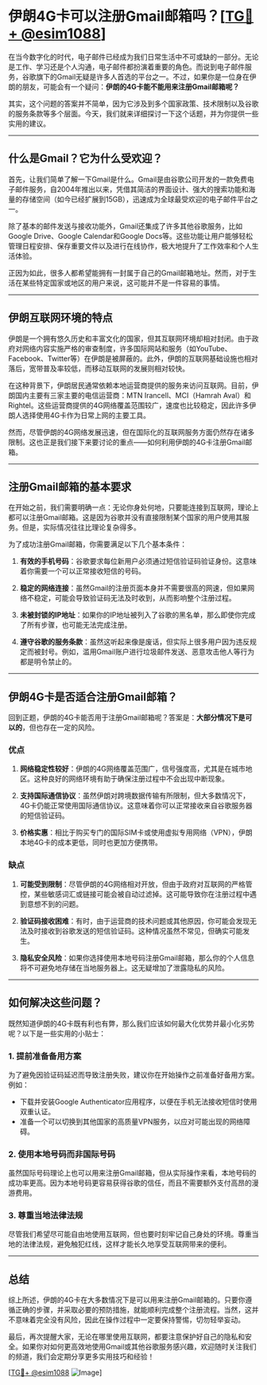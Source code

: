 # 伊朗4G卡可以注册Gmail邮箱吗？[[TG💪+ @esim1088](https://t.me/s/esim1088)]

在当今数字化的时代，电子邮件已经成为我们日常生活中不可或缺的一部分。无论是工作、学习还是个人沟通，电子邮件都扮演着重要的角色。而说到电子邮件服务，谷歌旗下的Gmail无疑是许多人首选的平台之一。不过，如果你是一位身在伊朗的朋友，可能会有一个疑问：**伊朗的4G卡能不能用来注册Gmail邮箱呢？**

其实，这个问题的答案并不简单，因为它涉及到多个国家政策、技术限制以及谷歌的服务条款等多个层面。今天，我们就来详细探讨一下这个话题，并为你提供一些实用的建议。

---

## 什么是Gmail？它为什么受欢迎？

首先，让我们简单了解一下Gmail是什么。Gmail是由谷歌公司开发的一款免费电子邮件服务，自2004年推出以来，凭借其简洁的界面设计、强大的搜索功能和海量的存储空间（如今已经扩展到15GB），迅速成为全球最受欢迎的电子邮件平台之一。

除了基本的邮件发送与接收功能外，Gmail还集成了许多其他谷歌服务，比如Google Drive、Google Calendar和Google Docs等。这些功能让用户能够轻松管理日程安排、保存重要文件以及进行在线协作，极大地提升了工作效率和个人生活体验。

正因为如此，很多人都希望能拥有一封属于自己的Gmail邮箱地址。然而，对于生活在某些特定国家或地区的用户来说，这可能并不是一件容易的事情。

---

## 伊朗互联网环境的特点

伊朗是一个拥有悠久历史和丰富文化的国家，但其互联网环境却相对封闭。由于政府对网络内容实施严格的审查制度，许多国际网站和服务（如YouTube、Facebook、Twitter等）在伊朗是被屏蔽的。此外，伊朗的互联网基础设施也相对落后，宽带普及率较低，而移动互联网的发展则相对较快。

在这种背景下，伊朗居民通常依赖本地运营商提供的服务来访问互联网。目前，伊朗国内主要有三家主要的电信运营商：MTN Irancell、MCI（Hamrah Aval）和Rightel。这些运营商提供的4G网络覆盖范围较广，速度也比较稳定，因此许多伊朗人选择使用4G卡作为日常上网的主要工具。

然而，尽管伊朗的4G网络发展迅速，但在国际化的互联网服务方面仍然存在诸多限制。这也正是我们接下来要讨论的重点——如何利用伊朗的4G卡注册Gmail邮箱。

---

## 注册Gmail邮箱的基本要求

在开始之前，我们需要明确一点：无论你身处何地，只要能连接到互联网，理论上都可以注册Gmail邮箱。这是因为谷歌并没有直接限制某个国家的用户使用其服务。但是，实际情况往往比理论复杂得多。

为了成功注册Gmail邮箱，你需要满足以下几个基本条件：

1. **有效的手机号码**：谷歌要求每位新用户必须通过短信验证码验证身份。这意味着你需要一个可以正常接收短信的号码。
   
2. **稳定的网络连接**：虽然Gmail的注册页面本身并不需要很高的网速，但如果网络不稳定，可能会导致验证码无法及时收到，从而影响整个注册过程。

3. **未被封锁的IP地址**：如果你的IP地址被列入了谷歌的黑名单，那么即使你完成了所有步骤，也可能无法完成注册。

4. **遵守谷歌的服务条款**：虽然这听起来像是废话，但实际上很多用户因为违反规定而被封号。例如，滥用Gmail账户进行垃圾邮件发送、恶意攻击他人等行为都是明令禁止的。

---

## 伊朗4G卡是否适合注册Gmail邮箱？

回到正题，伊朗的4G卡能否用于注册Gmail邮箱呢？答案是：**大部分情况下是可以的**，但也存在一定的风险。

### 优点

1. **网络稳定性较好**：伊朗的4G网络覆盖范围广，信号强度高，尤其是在城市地区。这种良好的网络环境有助于确保注册过程中不会出现中断现象。

2. **支持国际通信协议**：虽然伊朗对跨境数据传输有所限制，但大多数情况下，4G卡仍能正常使用国际通信协议。这意味着你可以正常接收来自谷歌服务器的短信验证码。

3. **价格实惠**：相比于购买专门的国际SIM卡或使用虚拟专用网络（VPN），伊朗本地4G卡的成本更低，同时也更加方便携带。

### 缺点

1. **可能受到限制**：尽管伊朗的4G网络相对开放，但由于政府对互联网的严格管控，某些敏感词汇或链接可能会被自动过滤掉。这可能导致你在注册过程中遇到意想不到的问题。

2. **验证码接收困难**：有时，由于运营商的技术问题或其他原因，你可能会发现无法及时接收到谷歌发送的短信验证码。这种情况虽然不常见，但确实可能发生。

3. **隐私安全风险**：如果你选择使用本地号码注册Gmail邮箱，那么你的个人信息将不可避免地存储在当地服务器上。这无疑增加了泄露隐私的风险。

---

## 如何解决这些问题？

既然知道伊朗的4G卡既有利也有弊，那么我们应该如何最大化优势并最小化劣势呢？以下是一些实用的小贴士：

### 1. 提前准备备用方案

为了避免因验证码延迟而导致注册失败，建议你在开始操作之前准备好备用方案。例如：
- 下载并安装Google Authenticator应用程序，以便在手机无法接收短信时使用双重认证。
- 准备一个可以切换到其他国家的高质量VPN服务，以应对可能出现的网络障碍。

### 2. 使用本地号码而非国际号码

虽然国际号码理论上也可以用来注册Gmail邮箱，但从实际操作来看，本地号码的成功率更高。因为本地号码更容易获得谷歌的信任，而且不需要额外支付高昂的漫游费用。

### 3. 尊重当地法律法规

尽管我们希望尽可能自由地使用互联网，但也要时刻牢记自己身处的环境。尊重当地的法律法规，避免触犯红线，这样才能长久地享受互联网带来的便利。

---

## 总结

综上所述，伊朗的4G卡在大多数情况下是可以用来注册Gmail邮箱的。只要你遵循正确的步骤，并采取必要的预防措施，就能顺利完成整个注册流程。当然，这并不意味着完全没有风险，因此在操作过程中一定要保持警惕，切勿轻举妄动。

最后，再次提醒大家，无论在哪里使用互联网，都要注意保护好自己的隐私和安全。如果你对如何更高效地使用Gmail或其他谷歌服务感兴趣，欢迎随时关注我们的频道，我们会定期分享更多实用技巧和经验！

[[TG💪+ @esim1088](https://t.me/s/esim1088) ![Image](https://i.postimg.cc/4NQfJmqS/Snipaste-2025-05-13-00-14-12.png)]